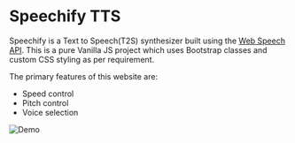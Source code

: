 # Speechify TTS

Speechify is a Text to Speech(T2S) synthesizer built using the <a href="https://developer.mozilla.org/en-US/docs/Web/API/Web_Speech_API/Using_the_Web_Speech_API"> Web Speech API</a>. This is a pure Vanilla JS project which uses Bootstrap classes and custom CSS styling as per requirement. 

The primary features of this website are:
* Speed control
* Pitch control
* Voice selection 

![Demo](assets/demovid.gif)

